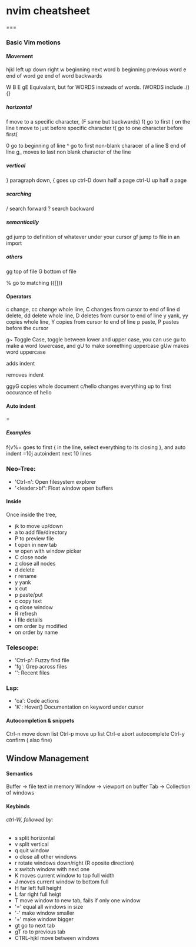 # nvim cheatsheet
===

### Basic Vim motions
#### Movement
hjkl
left up down right
w
beginning next word
b
beginning previous word
e
end of word
ge
end of word backwards

W B E gE
Equivalant, but for WORDS insteads of words. (WORDS include .(){}

##### horizontal

f
move to a specific character, (F same but backwards)
f(
go to first ( on the line
t
move to just before specific character
t(
go to one character before first(

0
go to beginning of line
^
go to first non-blank characer of a line
$
end of line
g_
moves to last non blank character of the line

##### vertical

}
paragraph down, { goes up
ctrl-D
down half a page
ctrl-U
up half a page

##### searching
/
search forward
?
search backward

##### semantically
gd
jump to definition of whatever under your cursor
gf
jump to file in an import

##### others
gg
top of file
G
bottom of file

%
go to matching ({[]})

#### Operators
c
change, cc change whole line, C changes from cursor to end of line
d
delete, dd delete whole line, D deletes from cursor to end of line
y
yank, yy copies whole line, Y copies from cursor to end of line
p
paste, P pastes before the cursor

g~
Toggle Case, toggle between lower and upper case, you can use gu to make a word lowercase, and gU to make something uppercase
gUw makes word uppercase

>
adds indent
>
removes indent

ggyG
copies whole document
c/hello
changes everything up to first occurance of hello


#### Auto indent
=

##### Examples
f{v%=
goes to first { in the line, select everything to its closing }, and auto indent
=10j
autoindent next 10 lines


### Neo-Tree:
* 'Ctrl-n': Open filesystem explorer
* '\<leader>bf': Float window open buffers

#### Inside
Once inside the tree, 
* jk to move up/down
* a to add file/directory
* P to preview file
* t open in new tab
* w open with window picker
* C close node
* z close all nodes
* d delete
* r rename
* y yank
* x cut
* p paste/put
* c copy text
* q close window
* R refresh
* i file details
* om order by modified
* on order by name

### Telescope:
* 'Ctrl-p': Fuzzy find file
* '<leader>fg': Grep across files
* '<leader><leader>': Recent files

### Lsp:
* '<leader>ca': Code actions
* 'K': Hover() Documentation on keyword under cursor

#### Autocompletion & snippets
Ctrl-n
move down list
Ctrl-p
move up list
Ctrl-e
abort autocomplete
Ctrl-y
confirm (<CR> also fine)

## Window Management

#### Semantics
Buffer -> file text in memory
Window -> viewport on buffer
Tab -> Collection of windows

#### Keybinds
###### ctrl-W, followed by:
* s
split horizontal
* v
split vertical
* q
quit window
* o
close all other windows
* r
rotate windows down/right (R oposite direction)
* x
switch window with next one
* K
moves current window to top full width
* J
moves current window to bottom full
* H
far left full height
* L
far right full heigt
* T
move window to new tab, fails if only one window
* '='
equal all windows in size
* '-'
make window smaller
* '+'
make window bigger
* gt
go to next tab
* gT
ro to previous tab
* CTRL-hjkl
move between windows


